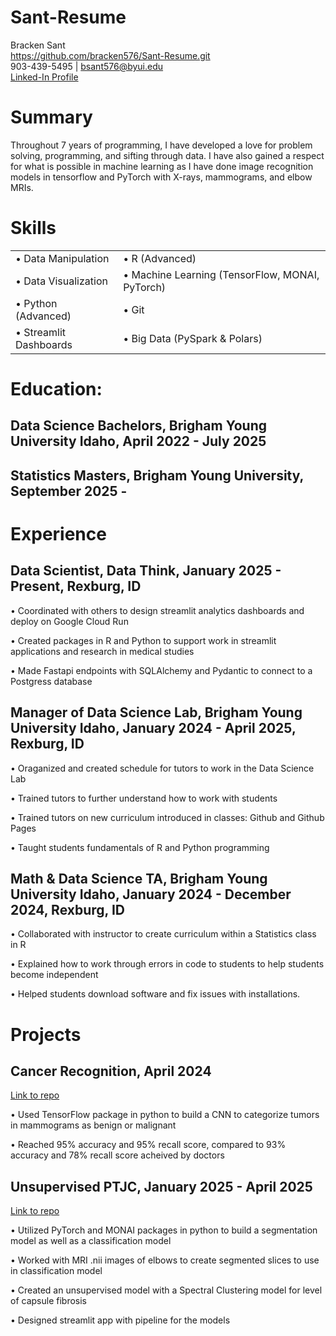 # Sant-Resume

Bracken Sant   
https://github.com/bracken576/Sant-Resume.git   
903-439-5495 | bsant576@byui.edu   
[Linked-In Profile](https://linkedin.com/in/bracken-sant-70b76a192)
# Summary
Throughout 7 years of programming, I have developed a love for problem solving, programming, and sifting through data. I have also gained a respect for what is possible in machine learning as I have done image recognition models in tensorflow and PyTorch with X-rays, mammograms, and elbow MRIs. 
# Skills
|               |                              |
|-----------------------------|---------------------------------------------|
|• Data Manipulation           |• R (Advanced)                                |
|• Data Visualization          |• Machine Learning (TensorFlow, MONAI, PyTorch) |
|• Python (Advanced)           |• Git                                         |
|• Streamlit Dashboards        |• Big Data (PySpark & Polars)                |

# Education:
## Data Science Bachelors, Brigham Young University Idaho, April 2022 - July 2025

## Statistics Masters, Brigham Young University, September 2025 - 

# Experience
## Data Scientist, Data Think, January 2025 - Present, Rexburg, ID

• Coordinated with others to design streamlit analytics dashboards and deploy on Google Cloud Run

• Created packages in R and Python to support work in streamlit applications and research in medical studies

• Made Fastapi endpoints with SQLAlchemy and Pydantic to connect to a Postgress database

## Manager of Data Science Lab, Brigham Young University Idaho, January 2024 - April 2025, Rexburg, ID

• Oraganized and created schedule for tutors to work in the Data Science Lab

• Trained tutors to further understand how to work with students

• Trained tutors on new curriculum introduced in classes: Github and Github Pages

• Taught students fundamentals of R and Python programming

## Math & Data Science TA, Brigham Young University Idaho, January 2024 - December 2024, Rexburg, ID

• Collaborated with instructor to create curriculum within a Statistics class in R

• Explained how to work through errors in code to students to help students become independent

• Helped students download software and fix issues with installations.

# Projects
## Cancer Recognition, April 2024

[Link to repo](https://github.com/bracken576/Sant-Resume/tree/b0f46ea1732219ca5dfbf11eea4438689a5de4cf/Projects/BreastCancerML)

• Used TensorFlow package in python to build a CNN to categorize tumors in mammograms as benign or malignant

• Reached 95% accuracy and 95% recall score, compared to 93% accuracy and 78% recall score acheived by doctors

## Unsupervised PTJC, January 2025 - April 2025

[Link to repo](https://github.com/bracken576/Sant-Resume/tree/c0363c03c4041e73a6a5af392fa2a9eb3031d992/Projects/Unsupervised_PTJC)

• Utilized PyTorch and MONAI packages in python to build a segmentation model as well as a classification model

• Worked with MRI .nii images of elbows to create segmented slices to use in classification model

• Created an unsupervised model with a Spectral Clustering model for level of capsule fibrosis

• Designed streamlit app with pipeline for the models
